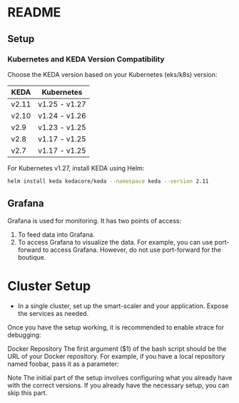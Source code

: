 # README

## Setup

### Kubernetes and KEDA Version Compatibility

Choose the KEDA version based on your Kubernetes (eks/k8s) version:

| KEDA  | Kubernetes    |
| ----- | ------------- |
| v2.11 | v1.25 - v1.27 |
| v2.10 | v1.24 - v1.26 |
| v2.9  | v1.23 - v1.25 |
| v2.8  | v1.17 - v1.25 |
| v2.7  | v1.17 - v1.25 |

For Kubernetes v1.27, install KEDA using Helm:

```bash
helm install keda kedacore/keda --namespace keda --version 2.11
```

## Grafana

Grafana is used for monitoring. It has two points of access:

1. To feed data into Grafana.
2. To access Grafana to visualize the data.
   For example, you can use port-forward to access Grafana. However, do not use port-forward for the boutique.

# Cluster Setup

- In a single cluster, set up the smart-scaler and your application. Expose the services as needed.

Once you have the setup working, it is recommended to enable xtrace for debugging:

Docker Repository
The first argument ($1) of the bash script should be the URL of your Docker repository. For example, if you have a local repository named foobar, pass it as a parameter:

Note
The initial part of the setup involves configuring what you already have with the correct versions. If you already have the necessary setup, you can skip this part.
